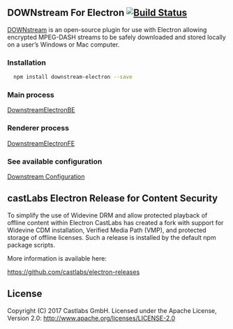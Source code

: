 ## DOWNstream For Electron [![Build Status](https://travis-ci.org/castlabs/downstream_electron.svg?branch=master)](https://travis-ci.org/castlabs/downstream_electron)
 
[DOWNstream](https://github.com/castlabs/downstream_electron) is an open-source plugin for use with Electron allowing encrypted MPEG-DASH streams to be safely downloaded and stored locally on a user’s Windows or Mac computer.

### Installation
```bash
  npm install downstream-electron --save
```

### Main process
  [DownstreamElectronBE](DownstreamElectronBE.html) 

### Renderer process
  [DownstreamElectronFE](DownstreamElectronFE.html) 

### See available configuration
  [Downstream Configuration](DownstreamElectronBE.configuration.html) 


## castLabs Electron Release for Content Security

To simplify the use of Widevine DRM and allow protected playback of offline content within Electron CastLabs has created a fork with support for Widevine CDM installation, Verified Media Path (VMP), and protected storage of offline licenses. 
Such a release is installed by the default npm package scripts.

More information is available here:

https://github.com/castlabs/electron-releases


## License
Copyright (C) 2017 Castlabs GmbH.
Licensed under the Apache License, Version 2.0: http://www.apache.org/licenses/LICENSE-2.0
